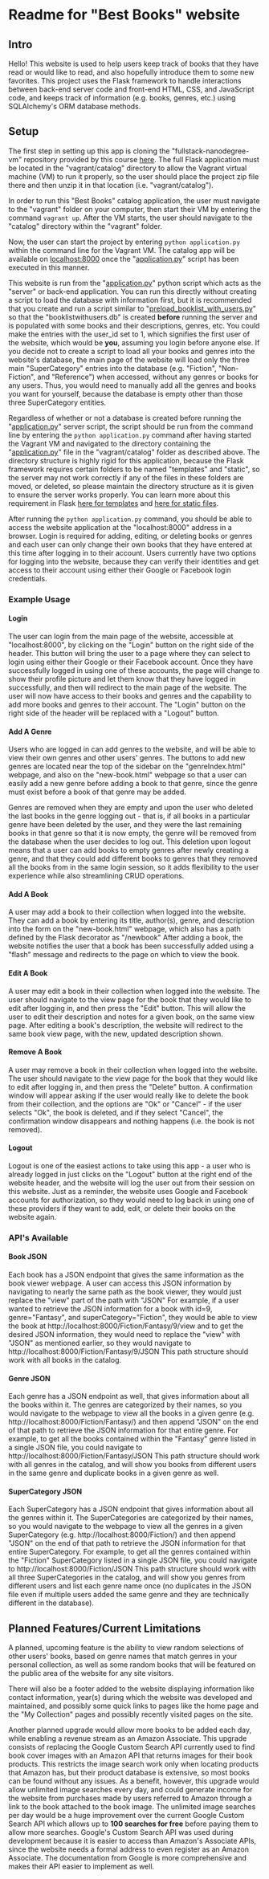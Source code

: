 # Readme for "Best Books" website

## Intro

Hello! This website is used to help users keep track of books that they have
read or would like to read, and also hopefully introduce them to some new
favorites. This project uses the Flask framework to handle interactions
between back-end server code and front-end HTML, CSS, and JavaScript code, and
keeps track of information (e.g. books, genres, etc.) using SQLAlchemy's ORM
database methods.

## Setup

The first step in setting up this app is cloning the "fullstack-nanodegree-vm"
repository provided by this course [here][1]. The full Flask application must
be located in the "vagrant/catalog" directory to allow the Vagrant virtual
machine (VM) to run it properly, so the user should place the project zip file
there and then unzip it in that location (i.e. "vagrant/catalog").

In order to run this "Best Books" catalog application, the user must navigate
to the "vagrant" folder on your computer, then start their VM by entering the
command `vagrant up`. After the VM starts, the user should navigate to the
"catalog" directory within the "vagrant" folder.


Now, the user can start the project by entering `python application.py` within
the command line for the Vagrant VM. The catalog app will be available on
[localhost:8000][2] once the "[application.py][3]" script has been executed in
this manner.

This website is run from the "[application.py][3]" python script which acts as
the "server" or back-end application. You can run this directly without
creating a script to load the database with information first, but it is
recommended that you create and run a script similar to
"[preload_booklist_with_users.py][4]" so that the "booklistwithusers.db" is
created **before** running the server and is populated with some books and
their descriptions, genres, etc. You could make the entries with the user_id
set to 1, which signifies the first user of the website, which would be
**you**, assuming you login before anyone else. If you decide not to create a
script to load all your books and genres into the website's database, the main
page of the website will load only the three main "SuperCategory" entries into
the database (e.g. "Fiction", "Non-Fiction", and "Reference") when accessed,
without any genres or books for any users. Thus, you would need to manually
add all the genres and books you want for yourself, because the database is
empty other than those three SuperCategory entities.

Regardless of whether or not a database is created before running the
"[application.py][3]" server script, the script should be run from the command
line by entering the `python application.py` command after having started the
Vagrant VM and navigated to the directory containing the "[application.py][3]"
file in the "vagrant/catalog" folder as described above. The directory
structure is highly rigid for this application, because the Flask framework
requires certain folders to be named "templates" and "static", so the server
may not work correctly if any of the files in these folders are moved, or
deleted, so please maintain the directory structure as it is given to ensure
the server works properly. You can learn more about this requirement in Flask
[here for templates][5] and [here for static files][6].

After running the `python application.py` command, you should be able to access
the website application at the "localhost:8000" address in a browser. Login is
required for adding, editing, or deleting books or genres and each user can
only change their own books that they have entered at this time after logging
in to their account. Users currently have two options for logging into the
website, because they can verify their identities and get access to their
account using either their Google or Facebook login credentials.


### Example Usage

#### Login

The user can login from the main page of the website, accessible at
"localhost:8000", by clicking on the "Login" button on the right side of the
header. This button will bring the user to a page where they can select to
login using either their Google or their Facebook account. Once they have
successfully logged in using one of these accounts, the page will change to
show their profile picture and let them know that they have logged in
successfully, and then will redirect to the main page of the website. The user
will now have access to their books and genres and the capability to add more
books and genres to their account. The "Login" button on the right side of the
header will be replaced with a "Logout" button.

#### Add A Genre

Users who are logged in can add genres to the website, and will be able to view
their own genres and other users' genres. The buttons to add new genres are
located near the top of the sidebar on the "genreIndex.html" webpage, and also
on the "new-book.html" webpage so that a user can easily add a new genre before
adding a book to that genre, since the genre must exist before a book of that
genre may be added.

Genres are removed when they are empty and upon the user who deleted the last
books in the genre logging out - that is, if all books in a particular genre
have been deleted by the user, and they were the last remaining books in that
genre so that it is now empty, the genre will be removed from the database
when the user decides to log out. This deletion upon logout means that a user
can add books to empty genres after newly creating a genre, and that they could
add different books to genres that they removed all the books from in the same
login session, so it adds flexibility to the user experience while also
streamlining CRUD operations.

#### Add A Book

A user may add a book to their collection when logged into the website. They
can add a book by entering its title, author(s), genre, and description into
the form on the "new-book.html" webpage, which also has a path defined by the
Flask decorator as "/newbook" After adding a book, the website notifies the
user that a book has been successfully added using a "flash" message and
redirects to the page on which to view the book.

#### Edit A Book

A user may edit a book in their collection when logged into the website. The
user should navigate to the view page for the book that they would like to
edit after logging in, and then press the "Edit" button. This will allow the
user to edit their description and notes for a given book, on the same view
page. After editing a book's description, the website will redirect to the
same book view page, with the new, updated description shown.

#### Remove A Book

A user may remove a book in their collection when logged into the website. The
user should navigate to the view page for the book that they would like to
edit after logging in, and then press the "Delete" button. A confirmation
window will appear asking if the user would really like to delete the book
from their collection, and the options are "Ok" or "Cancel" - if the user
selects "Ok", the book is deleted, and if they select "Cancel", the
confirmation window disappears and nothing happens (i.e. the book is not
removed).

#### Logout

Logout is one of the easiest actions to take using this app - a user who is
already logged in just clicks on the "Logout" button at the right end of the
website header, and the website will log the user out from their session on
this website. Just as a reminder, the website uses Google and Facebook
accounts for authorization, so they would need to log back in using one of
these providers if they want to add, edit, or delete their books on the
website again.

### API's Available

#### Book JSON

Each book has a JSON endpoint that gives the same information as the book
viewer webpage. A user can access this JSON information by navigating to
nearly the same path as the book viewer, they would just replace the "view"
part of the path with "JSON" For example, if a user wanted to retrieve the
JSON information for a book with id=9, genre="Fantasy", and
superCategory="Fiction", they would be able to view the book at
http://localhost:8000/Fiction/Fantasy/9/view and to get the desired JSON
information, they would need to replace the "view" with "JSON" as mentioned
earlier, so they would navigate to http://localhost:8000/Fiction/Fantasy/9/JSON
This path structure should work with all books in the catalog.

#### Genre JSON

Each genre has a JSON endpoint as well, that gives information about all the
books within it. The genres are categorized by their names, so you would
navigate to the webpage to view all the books in a given genre (e.g.
http://localhost:8000/Fiction/Fantasy/) and then append "JSON" on the end of
that path to retrieve the JSON information for that entire genre. For example,
to get all the books contained within the "Fantasy" genre listed in a single
JSON file, you could navigate to http://localhost:8000/Fiction/Fantasy/JSON
This path structure should work with all genres in the catalog, and will
show you books from different users in the same genre and duplicate books
in a given genre as well.

#### SuperCategory JSON

Each SuperCategory has a JSON endpoint that gives information about all the
genres within it. The SuperCategories are categorized by their names, so you
would navigate to the webpage to view all the genres in a given SuperCategory
(e.g. http://localhost:8000/Fiction/) and then append "JSON" on the end of
that path to retrieve the JSON information for that entire SuperCategory. For
example, to get all the genres contained within the "Fiction" SuperCategory
listed in a single JSON file, you could navigate to
http://localhost:8000/Fiction/JSON This path structure should work with all
three SuperCategories in the catalog, and will show you genres from different
users and list each genre name once (no duplicates in the JSON file even if
multiple users added the same genre and they are technically different in the
database).

## Planned Features/Current Limitations

A planned, upcoming feature is the ability to view random selections of other
users' books, based on genre names that match genres in your personal
collection, as well as some random books that will be featured on the public
area of the website for any site visitors.

There will also be a footer added to the website displaying information like
contact information, year(s) during which the website was developed and
maintained, and possibly some quick links to pages like the home page and the
"My Collection" pages and possibly recently visited pages on the site.

Another planned upgrade would allow more books to be added each day, while
enabling a revenue stream as an Amazon Associate. This upgrade consists of
replacing the Google Custom Search API currently used to find book cover
images with an Amazon API that returns images for their book products. This
restricts the image search work only when locating products that Amazon has,
but their product database is extensive, so most books can be found without any
issues. As a benefit, however, this upgrade would allow unlimited image
searches every day, and could generate income for the website from purchases
made by users referred to Amazon through a link to the book attached to the
book image. The unlimited image searches per day would be a huge improvement
over the current Google Custom Search API which allows up to **100 searches
for free** before paying them to allow more searches. Google's Custom Search
API was used during development because it is easier to access than Amazon's
Associate APIs, since the website needs a formal address to even register as
an Amazon Associate. The documentation from Google is more comprehensive and
makes their API easier to implement as well.

[1]: https://github.com/udacity/fullstack-nanodegree-vm
[2]: http://localhost:8000
[3]: application.py
[4]: preload_booklist_with_users.py
[5]:
https://blog.miguelgrinberg.com/post/the-flask-mega-tutorial-part-ii-templates
[6]: http://exploreflask.com/en/latest/static.html
